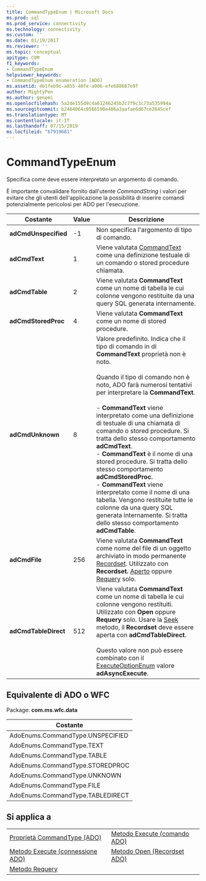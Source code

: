 ```yaml
---
title: CommandTypeEnum | Microsoft Docs
ms.prod: sql
ms.prod_service: connectivity
ms.technology: connectivity
ms.custom: ''
ms.date: 01/19/2017
ms.reviewer: ''
ms.topic: conceptual
apitype: COM
f1_keywords:
- CommandTypeEnum
helpviewer_keywords:
- CommandTypeEnum enumeration [ADO]
ms.assetid: 4b1feb9c-a855-40fe-a906-efe688687e9f
author: MightyPen
ms.author: genemi
ms.openlocfilehash: 5a2de155d9c4a61246245b2c7f9c3c73a535994a
ms.sourcegitcommit: b2464064c0566590e486a3aafae6d67ce2645cef
ms.translationtype: MT
ms.contentlocale: it-IT
ms.lasthandoff: 07/15/2019
ms.locfileid: "67919681"
---
```

# <a name="commandtypeenum"></a>CommandTypeEnum
Specifica come deve essere interpretato un argomento di comando.  
  
 È importante convalidare fornito dall'utente *CommandString* i valori per evitare che gli utenti dell'applicazione la possibilità di inserire comandi potenzialmente pericolosi per ADO per l'esecuzione.  
  
|Costante|Value|Descrizione|  
|--------------|-----------|-----------------|  
|**adCmdUnspecified**|-1|Non specifica l'argomento di tipo di comando.|  
|**adCmdText**|1|Viene valutata [CommandText](../../../ado/reference/ado-api/commandtext-property-ado.md) come una definizione testuale di un comando o stored procedure chiamata.|  
|**adCmdTable**|2|Viene valutata **CommandText** come un nome di tabella le cui colonne vengono restituite da una query SQL generata internamente.|  
|**adCmdStoredProc**|4|Viene valutata **CommandText** come un nome di stored procedure.|  
|**adCmdUnknown**|8|Valore predefinito. Indica che il tipo di comando in di **CommandText** proprietà non è noto.<br /><br /> Quando il tipo di comando non è noto, ADO farà numerosi tentativi per interpretare la **CommandText**.<br /><br /> -   **CommandText** viene interpretato come una definizione di testuale di una chiamata di comando o stored procedure. Si tratta dello stesso comportamento **adCmdText**.<br />-   **CommandText** è il nome di una stored procedure. Si tratta dello stesso comportamento **adCmdStoredProc**.<br />-   **CommandText** viene interpretato come il nome di una tabella. Vengono restituite tutte le colonne da una query SQL generata internamente. Si tratta dello stesso comportamento **adCmdTable**.|  
|**adCmdFile**|256|Viene valutata **CommandText** come nome del file di un oggetto archiviato in modo permanente [Recordset](../../../ado/reference/ado-api/recordset-object-ado.md). Utilizzato con **Recordset.** [Aperto](../../../ado/reference/ado-api/open-method-ado-recordset.md) oppure [Requery](../../../ado/reference/ado-api/requery-method.md) solo.|  
|**adCmdTableDirect**|512|Viene valutata **CommandText** come un nome di tabella le cui colonne vengono restituiti. Utilizzato con **Open** oppure **Requery** solo. Usare la [Seek](../../../ado/reference/ado-api/seek-method.md) metodo, il **Recordset** deve essere aperta con **adCmdTableDirect**.<br /><br /> Questo valore non può essere combinato con il [ExecuteOptionEnum](../../../ado/reference/ado-api/executeoptionenum.md) valore **adAsyncExecute**.|  
  
## <a name="adowfc-equivalent"></a>Equivalente di ADO o WFC  
 Package: **com.ms.wfc.data**  
  
|Costante|  
|--------------|  
|AdoEnums.CommandType.UNSPECIFIED|  
|AdoEnums.CommandType.TEXT|  
|AdoEnums.CommandType.TABLE|  
|AdoEnums.CommandType.STOREDPROC|  
|AdoEnums.CommandType.UNKNOWN|  
|AdoEnums.CommandType.FILE|  
|AdoEnums.CommandType.TABLEDIRECT|  
  
## <a name="applies-to"></a>Si applica a  
  
|||  
|-|-|  
|[Proprietà CommandType (ADO)](../../../ado/reference/ado-api/commandtype-property-ado.md)|[Metodo Execute (comando ADO)](../../../ado/reference/ado-api/execute-method-ado-command.md)|  
|[Metodo Execute (connessione ADO)](../../../ado/reference/ado-api/execute-method-ado-connection.md)|[Metodo Open (Recordset ADO)](../../../ado/reference/ado-api/open-method-ado-recordset.md)|  
|[Metodo Requery](../../../ado/reference/ado-api/requery-method.md)||
